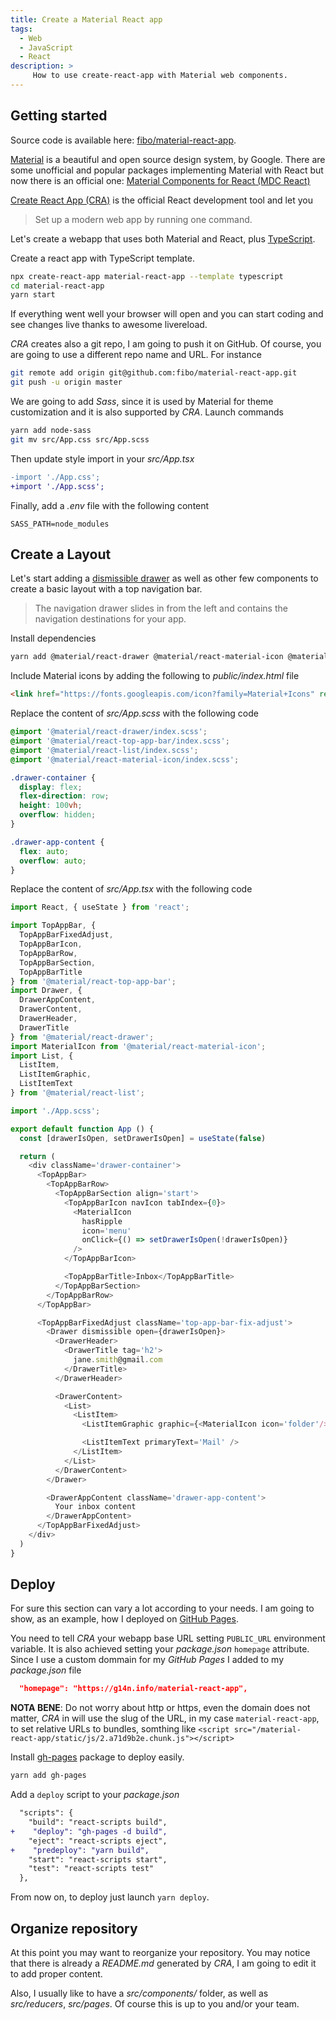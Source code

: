 ```yaml
---
title: Create a Material React app
tags:
  - Web
  - JavaScript
  - React
description: >
     How to use create-react-app with Material web components.
---
```


## Getting started

<div class="paper info">
  Source code is available here: <a href="https://github.com/fibo/material-react-app" target="_blank">fibo/material-react-app</a>.
</div>

[Material](https://material.io) is a beautiful and open source design system, by Google.
There are some unofficial and popular packages implementing Material with React but now there is an official one: [Material Components for React (MDC React)](https://github.com/material-components/material-components-web-react)

[Create React App (CRA)](https://create-react-app.dev/) is the official React development tool and let you

> Set up a modern web app by running one command.

Let's create a webapp that uses both Material and React, plus [TypeScript](https://www.typescriptlang.org/).

Create a react app with TypeScript template.

```bash
npx create-react-app material-react-app --template typescript
cd material-react-app
yarn start
```

If everything went well your browser will open and you can start coding and see changes live thanks to awesome livereload.

*CRA* creates also a git repo, I am going to push it on GitHub. Of course, you are going to use a different repo name and URL. For instance

```bash
git remote add origin git@github.com:fibo/material-react-app.git
git push -u origin master
```

We are going to add *Sass*, since it is used by Material for theme customization and it is also supported by *CRA*. Launch commands

```bash
yarn add node-sass
git mv src/App.css src/App.scss
```

Then update style import in your *src/App.tsx*

```diff
-import './App.css';
+import './App.scss';
```

Finally, add a *.env* file with the following content

```
SASS_PATH=node_modules
```

## Create a Layout

Let's start adding a [dismissible drawer](https://material.io/develop/web/components/drawers/) as well as other few components to create a basic layout with a top navigation bar.

> The navigation drawer slides in from the left and contains the navigation destinations for your app.

Install dependencies

```bash
yarn add @material/react-drawer @material/react-material-icon @material/react-top-app-bar @material/react-list
```

Include Material icons by adding the following to *public/index.html* file

```html
<link href="https://fonts.googleapis.com/icon?family=Material+Icons" rel="stylesheet">
```

Replace the content of *src/App.scss* with the following code

```scss
@import '@material/react-drawer/index.scss';
@import '@material/react-top-app-bar/index.scss';
@import '@material/react-list/index.scss';
@import '@material/react-material-icon/index.scss';

.drawer-container {
  display: flex;
  flex-direction: row;
  height: 100vh;
  overflow: hidden;
}

.drawer-app-content {
  flex: auto;
  overflow: auto;
}
```

Replace the content of *src/App.tsx* with the following code

```javascript
import React, { useState } from 'react';

import TopAppBar, {
  TopAppBarFixedAdjust,
  TopAppBarIcon,
  TopAppBarRow,
  TopAppBarSection,
  TopAppBarTitle
} from '@material/react-top-app-bar';
import Drawer, {
  DrawerAppContent,
  DrawerContent,
  DrawerHeader,
  DrawerTitle
} from '@material/react-drawer';
import MaterialIcon from '@material/react-material-icon';
import List, {
  ListItem,
  ListItemGraphic,
  ListItemText
} from '@material/react-list';

import './App.scss';

export default function App () {
  const [drawerIsOpen, setDrawerIsOpen] = useState(false)

  return (
    <div className='drawer-container'>
      <TopAppBar>
        <TopAppBarRow>
          <TopAppBarSection align='start'>
            <TopAppBarIcon navIcon tabIndex={0}>
              <MaterialIcon
                hasRipple
                icon='menu'
                onClick={() => setDrawerIsOpen(!drawerIsOpen)}
              />
            </TopAppBarIcon>

            <TopAppBarTitle>Inbox</TopAppBarTitle>
          </TopAppBarSection>
        </TopAppBarRow>
      </TopAppBar>

      <TopAppBarFixedAdjust className='top-app-bar-fix-adjust'>
        <Drawer dismissible open={drawerIsOpen}>
          <DrawerHeader>
            <DrawerTitle tag='h2'>
              jane.smith@gmail.com
            </DrawerTitle>
          </DrawerHeader>

          <DrawerContent>
            <List>
              <ListItem>
                <ListItemGraphic graphic={<MaterialIcon icon='folder'/>} />

                <ListItemText primaryText='Mail' />
              </ListItem>
            </List>
          </DrawerContent>
        </Drawer>

        <DrawerAppContent className='drawer-app-content'>
          Your inbox content
        </DrawerAppContent>
      </TopAppBarFixedAdjust>
    </div>
  )
}
```

## Deploy

For sure this section can vary a lot according to your needs. I am going to show, as an example, how I deployed on [GitHub Pages](https://pages.github.com/).

You need to tell *CRA* your webapp base URL setting `PUBLIC_URL` environment variable.
It is also achieved setting your *package.json* `homepage` attribute. Since I use a custom dommain for my *GitHub Pages* I added to my *package.json* file

```json
  "homepage": "https://g14n.info/material-react-app",
```

**NOTA BENE**: Do not worry about http or https, even the domain does not matter, *CRA* in will use the slug of the URL, in my case `material-react-app`, to set relative URLs to bundles, somthing like `<script src="/material-react-app/static/js/2.a71d9b2e.chunk.js"></script>`

Install [gh-pages](https://www.npmjs.com/package/gh-pages) package to deploy easily.

```bash
yarn add gh-pages
```

Add a `deploy` script to your *package.json*

```diff
  "scripts": {
    "build": "react-scripts build",
+    "deploy": "gh-pages -d build",
    "eject": "react-scripts eject",
+    "predeploy": "yarn build",
    "start": "react-scripts start",
    "test": "react-scripts test"
  },
```

From now on, to deploy just launch `yarn deploy`.

## Organize repository

At this point you may want to reorganize your repository. You may notice that there is already a *README.md* generated by *CRA*, I am going to edit it to add proper content.

Also, I usually like to have a *src/components/* folder, as well as *src/reducers*, *src/pages*. Of course this is up to you and/or your team.
